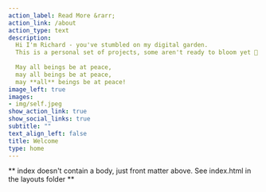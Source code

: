 ```yaml
---
action_label: Read More &rarr;
action_link: /about
action_type: text
description: 
  Hi I'm Richard - you've stumbled on my digital garden. 
  This is a personal set of projects, some aren't ready to bloom yet 🌸 
  
  May all beings be at peace,
  may all beings be at peace,
  may **all** beings be at peace!  
image_left: true
images:
- img/self.jpeg
show_action_link: true
show_social_links: true
subtitle: ""
text_align_left: false
title: Welcome
type: home
---
```


** index doesn't contain a body, just front matter above.
See index.html in the layouts folder **
